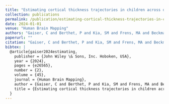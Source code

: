 ```yaml
---
title: "Estimating cortical thickness trajectories in children across different scanners using transfer learning from normative models"
collection: publications
permalink: /publication/estimating-cortical-thickness-trajectories-in-children-across-different-scanners
date: 2024-01-01
venue: "Human Brain Mapping"
authors: "Gaiser, C and Berthet, P and Kia, SM and Frens, MA and Beckmann, CF and Muetzel, RL and Marquand, Andre F"
paperurl: ""
citation: "Gaiser, C and Berthet, P and Kia, SM and Frens, MA and Beckmann, CF and Muetzel, RL and Marquand, Andre F (2024). Estimating cortical thickness trajectories in children across different scanners using transfer learning from normative models. Human Brain Mapping."
bibtex: |
  @article{gaiser2024estimating,
    publisher = {John Wiley \& Sons, Inc. Hoboken, USA},
    year = {2024},
    pages = {e26565},
    number = {2},
    volume = {45},
    journal = {Human Brain Mapping},
    author = {Gaiser, C and Berthet, P and Kia, SM and Frens, MA and Beckmann, CF and Muetzel, RL and Marquand, Andre F},
    title = {Estimating cortical thickness trajectories in children across different scanners using transfer learning from normative models},
  }
---
```

